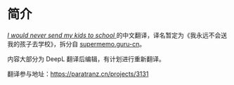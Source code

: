 # 简介

[*I would never send my kids to school*
](https://supermemo.guru/wiki/I_would_never_send_my_kids_to_school) 的中文翻译，译名暂定为《我永远不会送我的孩子去学校》，拆分自 [supermemo.guru-cn](https://github.com/L-M-Sherlock/supermemo.guru-cn)。

内容大部分为 DeepL 翻译后编辑，有计划进行重新翻译。

翻译参与地址：https://paratranz.cn/projects/3131